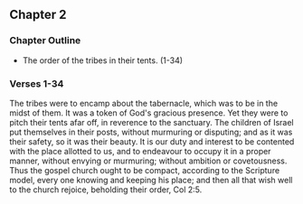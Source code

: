 ## Chapter 2

### Chapter Outline

- The order of the tribes in their tents. (1-34)

### Verses 1-34

The tribes were to encamp about the tabernacle, which was to be in the midst of them. It was a token of God's gracious presence. Yet they were to pitch their tents afar off, in reverence to the sanctuary. The children of Israel put themselves in their posts, without murmuring or disputing; and as it was their safety, so it was their beauty. It is our duty and interest to be contented with the place allotted to us, and to endeavour to occupy it in a proper manner, without envying or murmuring; without ambition or covetousness. Thus the gospel church ought to be compact, according to the Scripture model, every one knowing and keeping his place; and then all that wish well to the church rejoice, beholding their order, Col 2:5.


